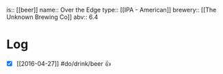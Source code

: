 is:: [[beer]]
name:: Over the Edge
type:: [[IPA - American]]
brewery:: [[The Unknown Brewing Co]]
abv:: 6.4

# Log
- [x] [[2016-04-27]] #do/drink/beer 👍
